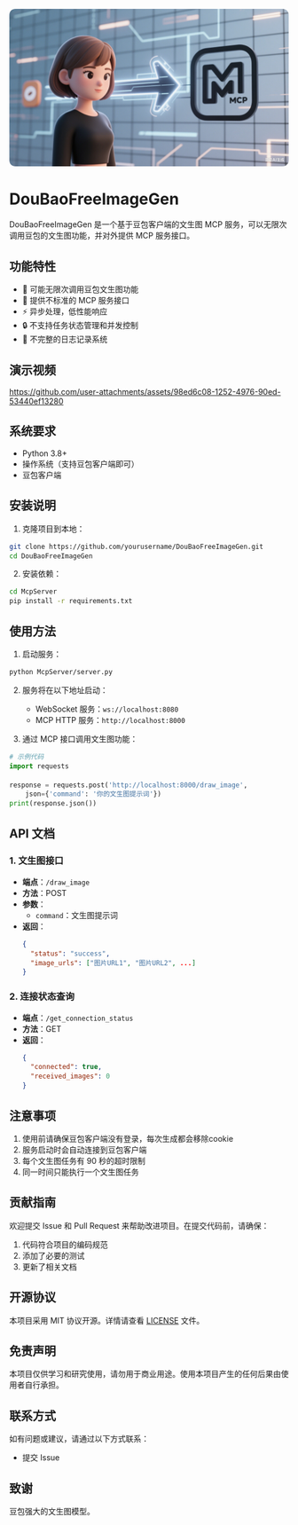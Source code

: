 ![DouBaoFreeImageGen Logo](assets/logo.png)

# DouBaoFreeImageGen

DouBaoFreeImageGen 是一个基于豆包客户端的文生图 MCP 服务，可以无限次调用豆包的文生图功能，并对外提供 MCP 服务接口。

## 功能特性

- 🎨 可能无限次调用豆包文生图功能
- 🔌 提供不标准的 MCP 服务接口
- ⚡ 异步处理，低性能响应
- 🔒 不支持任务状态管理和并发控制
- 📝 不完整的日志记录系统

## 演示视频

https://github.com/user-attachments/assets/98ed6c08-1252-4976-90ed-53440ef13280

## 系统要求

- Python 3.8+
- 操作系统（支持豆包客户端即可）
- 豆包客户端

## 安装说明

1. 克隆项目到本地：
```bash
git clone https://github.com/yourusername/DouBaoFreeImageGen.git
cd DouBaoFreeImageGen
```

2. 安装依赖：

```bash
cd McpServer
pip install -r requirements.txt
```

## 使用方法

1. 启动服务：
```bash
python McpServer/server.py
```

2. 服务将在以下地址启动：
   - WebSocket 服务：`ws://localhost:8080`
   - MCP HTTP 服务：`http://localhost:8000`

3. 通过 MCP 接口调用文生图功能：
```python
# 示例代码
import requests

response = requests.post('http://localhost:8000/draw_image', 
    json={'command': '你的文生图提示词'})
print(response.json())
```

## API 文档

### 1. 文生图接口

- **端点**：`/draw_image`
- **方法**：POST
- **参数**：
  - `command`：文生图提示词
- **返回**：
  ```json
  {
    "status": "success",
    "image_urls": ["图片URL1", "图片URL2", ...]
  }
  ```

### 2. 连接状态查询

- **端点**：`/get_connection_status`
- **方法**：GET
- **返回**：
  ```json
  {
    "connected": true,
    "received_images": 0
  }
  ```

## 注意事项

1. 使用前请确保豆包客户端没有登录，每次生成都会移除cookie
2. 服务启动时会自动连接到豆包客户端
3. 每个文生图任务有 90 秒的超时限制
4. 同一时间只能执行一个文生图任务

## 贡献指南

欢迎提交 Issue 和 Pull Request 来帮助改进项目。在提交代码前，请确保：

1. 代码符合项目的编码规范
2. 添加了必要的测试
3. 更新了相关文档

## 开源协议

本项目采用 MIT 协议开源。详情请查看 [LICENSE](LICENSE) 文件。

## 免责声明

本项目仅供学习和研究使用，请勿用于商业用途。使用本项目产生的任何后果由使用者自行承担。

## 联系方式

如有问题或建议，请通过以下方式联系：

- 提交 Issue

## 致谢

豆包强大的文生图模型。 
